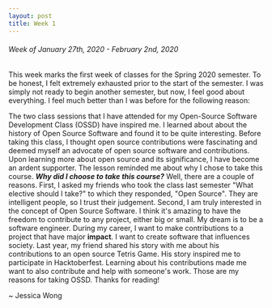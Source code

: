 ```yaml
---
layout: post
title: Week 1
---
```


###### Week of January 27th, 2020 - February 2nd, 2020
This week marks the first week of classes for the Spring 2020 semester. To be honest, I felt extremely exhausted prior to the start of the semester. I was simply not ready to begin another semester, but now, I feel good about everything. I feel much better than I was before for the following reason:

The two class sessions that I have attended for my Open-Source Software Development Class (OSSD) have inspired me. I learned about about the history of Open Source Software and found it to be quite interesting. Before taking this class, I thought open source contributions were fascinating and deemed myself an advocate of open source software and contributions. Upon learning more about open source and its significance, I have become an ardent supporter. The lesson reminded me about why I chose to take this course. _**Why did I choose to take this course?**_ Well, there are a couple of reasons. First, I asked my friends who took the class last semester "What elective should I take?" to which they responded, "Open Source". They are intelligent people, so I trust their judgement. Second, I am truly interested in the concept of Open Source Software. I think it's amazing to have the freedom to contribute to any project, either big or small. My dream is to be a software engineer. During my career, I want to make contributions to a project that have major **impact**. I want to create software that influences society. Last year, my friend shared his story with me about his contributions to an open source Tetris Game. His story inspired me to participate in Hacktoberfest. Learning about his contributions made me want to also contribute and help with someone's work. Those are my reasons for taking OSSD. Thanks for reading!

~ Jessica Wong